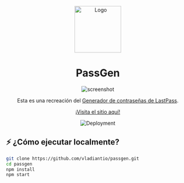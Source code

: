 <div align="center">

<img alt="Logo" src="https://vladiantio.github.io/passgen/icon.svg" style="width:8rem;">

# PassGen

![screenshot](https://github.com/user-attachments/assets/26c3c6e9-0632-45e7-923d-b0dabfce9b08)

Esta es una recreación del [Generador de contraseñas de LastPass](https://www.lastpass.com/features/password-generator).

[¡Visita el sitio aquí!](https://vladiantio.github.io/passgen)

![Deployment](https://github.com/vladiantio/passgen/actions/workflows/deploy.yml/badge.svg)

</div>

## ⚡ ¿Cómo ejecutar localmente?

```bash
git clone https://github.com/vladiantio/passgen.git
cd passgen
npm install
npm start
```
